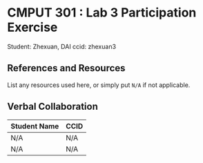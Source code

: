 # CMPUT 301 : Lab 3 Participation Exercise

Student: Zhexuan, DAI
ccid: zhexuan3

## References and Resources

List any resources used here, or simply put `N/A` if not applicable.

## Verbal Collaboration

| Student Name | CCID |
|--------------|-----|
| N/A          | N/A |
| N/A          | N/A |
